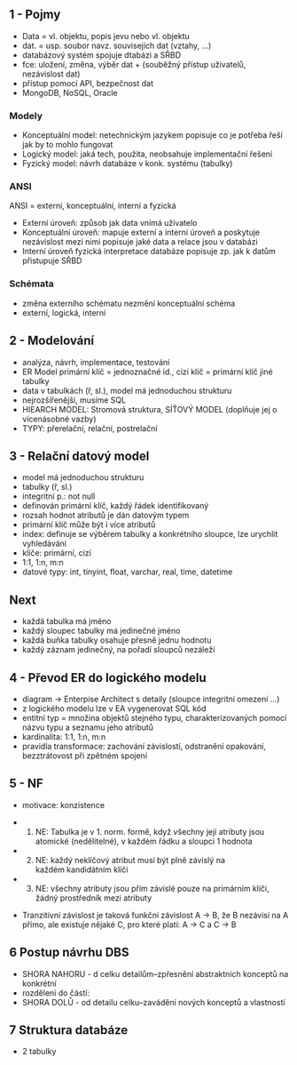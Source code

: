## 1 - Pojmy
* Data = vl. objektu, popis jevu nebo vl. objektu
* dat. = usp. soubor navz. souvisejích dat (vztahy, ...)
* databázový systém spojuje dtabázi a SŘBD
* fce: uložení, změna, výběr dat + (souběžný přístup uživatelů, nezávislost dat)
* přístup pomocí API, bezpečnost dat
* MongoDB, NoSQL, Oracle

### Modely
* Konceptuální model: netechnickým jazykem popisuje co je potřeba 
řeší jak by to mohlo fungovat
* Logický model: jaká tech, použita, neobsahuje implementační řešení
* Fyzický model: návrh databáze v konk. systému (tabulky)

### ANSI
ANSI = externí, konceptuální, interní a fyzická
* Externí úroveň: způsob jak data vnímá uživatelo
* Konceptuální úroveň: mapuje externí a interní úroveň a poskytuje nezávislost mezi nimi popisuje jaké data a relace jsou v databázi
* Interní úroveň  fyzická interpretace databáze popisuje zp. jak k datům přistupuje SŘBD

### Schémata
* změna externího schématu nezmění konceptuální schéma
* externí, logická, interní

## 2 - Modelování
* analýza, návrh, implementace, testování
* ER Model primární klíč = jednoznačné id., cizí klíč = primární klíč jiné tabulky
* data v tabulkách (ř, sl.), model má jednoduchou strukturu
* nejrozšířenější, musíme SQL
* HIEARCH MODEL: Stromová struktura, SÍŤOVÝ MODEL (doplňuje jej o vícenásobné vazby)
* TYPY: přerelační, relační, postrelační

## 3 - Relační datový model
* model má jednoduchou strukturu
* tabulky (ř, sl.)
* integritní p.: not null
* definován primární klíč, každý řádek identifikovaný
* rozsah hodnot atributů je dán datovým typem
* primární klíč může být i více atributů
* index: definuje se výběrem tabulky a konkrétního sloupce, lze urychlit vyhledávání
* klíče: primární, cizí
* 1:1, 1:n, m:n
* datové typy: int, tinyint, float, varchar, real, time, datetime

## Next
* každá tabulka má jméno
* každý sloupec tabulky má jedinečné jméno
* každá buňka tabulky osahuje přesně jednu hodnotu
* každý záznam jedinečný, na pořadí sloupců nezáleží

## 4 - Převod ER do logického modelu
* diagram -> Enterpise Architect s detaily (sloupce integritní omezení ...)
* z logického modelu lze v EA vygenerovat SQL kód
* entitní typ = množina objektů stejného typu, charakterizovaných pomocí názvu typu a seznamu jeho atributů
* kardinalita: 1:1, 1:n, m:n
* pravidla transformace: zachování závislostí, odstranění opakování, bezztrátovost při zpětném spojení

## 5 - NF
* motivace: konzistence
* 1. NE: Tabulka je v 1. norm. formě, když všechny její atributy jsou atomické (nedělitelné), v každém řádku a sloupci 1 hodnota
* 2. NE: každý neklíčový atribut musí být plně závislý na každém kandidátním klíči
* 3. NE: všechny atributy jsou přím závislé pouze na primárním klíči, žádný prostředník mezi atributy

* Tranzitivní závislost je taková funkční závislost A → B, že B nezávisí na A přímo, ale existuje nějaké C, pro které platí:  A → C a C → B

## 6 Postup návrhu DBS
* SHORA NAHORU - d celku detailům–zpřesnění abstraktních konceptů na konkrétní
* rozdělení do částí: 
* SHORA DOLŮ - od detailu celku–zavádění nových konceptů a vlastností


## 7 Struktura databáze
* 2 tabulky

